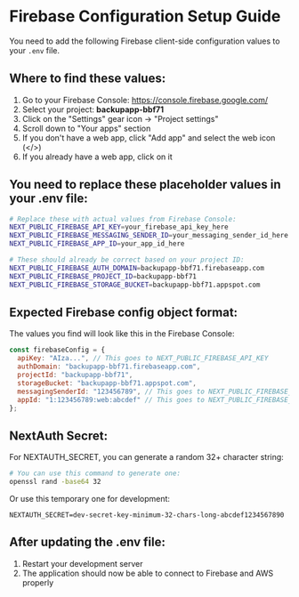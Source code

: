 # Firebase Configuration Setup Guide

You need to add the following Firebase client-side configuration values to your `.env` file.

## Where to find these values:

1. Go to your Firebase Console: https://console.firebase.google.com/
2. Select your project: **backupapp-bbf71**
3. Click on the "Settings" gear icon → "Project settings"
4. Scroll down to "Your apps" section
5. If you don't have a web app, click "Add app" and select the web icon (</>)
6. If you already have a web app, click on it

## You need to replace these placeholder values in your .env file:

```bash
# Replace these with actual values from Firebase Console:
NEXT_PUBLIC_FIREBASE_API_KEY=your_firebase_api_key_here
NEXT_PUBLIC_FIREBASE_MESSAGING_SENDER_ID=your_messaging_sender_id_here  
NEXT_PUBLIC_FIREBASE_APP_ID=your_app_id_here

# These should already be correct based on your project ID:
NEXT_PUBLIC_FIREBASE_AUTH_DOMAIN=backupapp-bbf71.firebaseapp.com
NEXT_PUBLIC_FIREBASE_PROJECT_ID=backupapp-bbf71
NEXT_PUBLIC_FIREBASE_STORAGE_BUCKET=backupapp-bbf71.appspot.com
```

## Expected Firebase config object format:
The values you find will look like this in the Firebase Console:
```javascript
const firebaseConfig = {
  apiKey: "AIza...", // This goes to NEXT_PUBLIC_FIREBASE_API_KEY
  authDomain: "backupapp-bbf71.firebaseapp.com",
  projectId: "backupapp-bbf71", 
  storageBucket: "backupapp-bbf71.appspot.com",
  messagingSenderId: "123456789", // This goes to NEXT_PUBLIC_FIREBASE_MESSAGING_SENDER_ID
  appId: "1:123456789:web:abcdef" // This goes to NEXT_PUBLIC_FIREBASE_APP_ID
};
```

## NextAuth Secret:
For NEXTAUTH_SECRET, you can generate a random 32+ character string:
```bash
# You can use this command to generate one:
openssl rand -base64 32
```

Or use this temporary one for development:
```
NEXTAUTH_SECRET=dev-secret-key-minimum-32-chars-long-abcdef1234567890
```

## After updating the .env file:
1. Restart your development server
2. The application should now be able to connect to Firebase and AWS properly
